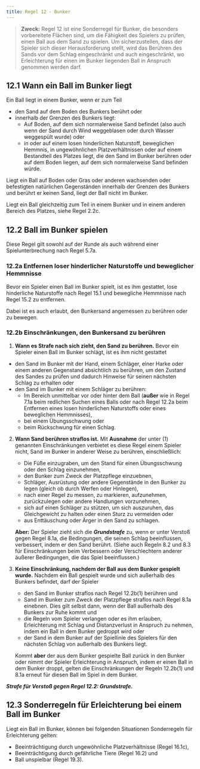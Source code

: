 ```yaml
---
title: Regel 12 - Bunker
---
```


> **Zweck:**
> Regel 12 ist eine Sonderregel für Bunker, die besonders vorbereitete Flächen sind, um die Fähigkeit des Spielers zu prüfen, einen Ball aus dem Sand zu spielen. Um sicherzustellen, dass der Spieler sich dieser Herausforderung stellt, wird das Berühren des Sands vor dem Schlag eingeschränkt und auch eingeschränkt, wo Erleichterung für einen im Bunker liegenden Ball in Anspruch genommen werden darf.

## 12.1 Wann ein Ball im Bunker liegt

Ein Ball liegt in einem Bunker, wenn er zum Teil

- den Sand auf dem Boden des Bunkers berührt oder
- innerhalb der Grenzen des Bunkers liegt:
  - Auf Boden, auf dem sich normalerweise Sand befindet (also auch wenn der Sand durch Wind weggeblasen oder durch Wasser weggespült wurde) oder
  - in oder auf einem losen hinderlichen Naturstoff, beweglichen Hemmnis, in ungewöhnlichen Platzverhältnissen oder auf einem Bestandteil des Platzes liegt, die den Sand im Bunker berühren oder auf dem Boden liegen, auf dem sich normalerweise Sand befinden würde.

Liegt ein Ball auf Boden oder Gras oder anderen wachsenden oder befestigten natürlichen Gegenständen innerhalb der Grenzen des Bunkers und berührt er keinen Sand, liegt der Ball nicht im Bunker.

Liegt ein Ball gleichzeitig zum Teil in einem Bunker und in einem anderen Bereich des Platzes, siehe Regel 2.2c.

## 12.2 Ball im Bunker spielen

Diese Regel gilt sowohl auf der Runde als auch während einer Spielunterbrechung nach Regel 5.7a.

### 12.2a Entfernen loser hinderlicher Naturstoffe und beweglicher Hemmnisse

Bevor ein Spieler einen Ball im Bunker spielt, ist es ihm gestattet, lose hinderliche Naturstoffe nach Regel 15.1 und bewegliche Hemmnisse nach Regel 15.2 zu entfernen.

Dabei ist es auch erlaubt, den Bunkersand angemessen zu berühren oder zu bewegen.

### 12.2b Einschränkungen, den Bunkersand zu berühren

1. **Wann es Strafe nach sich zieht, den Sand zu berühren.** Bevor ein Spieler einen Ball im Bunker schlägt, ist es ihm nicht gestattet

- den Sand im Bunker mit der Hand, einem Schläger, einer Harke oder einem anderen Gegenstand absichtlich zu berühren, um den Zustand des Sandes zu prüfen und dadurch Hinweise für seinen nächsten Schlag zu erhalten oder
- den Sand im Bunker mit einem Schläger zu berühren:
  - Im Bereich unmittelbar vor oder hinter dem Ball (**außer** wie in Regel 7.1a beim redlichen Suchen eines Balls oder nach Regel 12.2a beim Entfernen eines losen hinderlichen Naturstoffs oder eines beweglichen Hemmnisses),
  - bei einem Übungsschwung oder
  - beim Rückschwung für einen Schlag.

2. **Wann Sand berühren straflos ist.** Mit **Ausnahme** der unter (1) genannten Einschränkungen verbietet es diese Regel einem Spieler nicht, Sand im Bunker in anderer Weise zu berühren, einschließlich:

   - Die Füße einzugraben, um den Stand für einen Übungsschwung oder den Schlag einzunehmen,
   - den Bunker zum Zweck der Platzpflege einzuebnen,
   - Schläger, Ausrüstung oder andere Gegenstände in den Bunker zu legen (gleich ob durch Werfen oder Hinlegen),
   - nach einer Regel zu messen, zu markieren, aufzunehmen, zurückzulegen oder andere Handlungen vorzunehmen,
   - sich auf einen Schläger zu stützen, um sich auszuruhen, das Gleichgewicht zu halten oder einen Sturz zu vermeiden oder
   - aus Enttäuschung oder Ärger in den Sand zu schlagen.

   **Aber:** Der Spieler zieht sich die **_Grundstrafe_** zu, wenn er unter Verstoß gegen Regel 8.1a, die Bedingungen, die seinen Schlag beeinflussen, verbessert, indem er den Sand berührt. (Siehe auch Regeln 8.2 und 8.3 für Einschränkungen beim Verbessern oder Verschlechtern anderer äußerer Bedingungen, die das Spiel beeinflussen.)

3. **Keine Einschränkung, nachdem der Ball aus dem Bunker gespielt wurde.** Nachdem ein Ball gespielt wurde und sich außerhalb des Bunkers befindet, darf der Spieler

   - den Sand im Bunker straflos nach Regel 12.2b(1) berühren und
   - Sand im Bunker zum Zweck der Platzpflege straflos nach Regel 8.1a einebnen. Dies gilt selbst dann, wenn der Ball außerhalb des Bunkers zur Ruhe kommt und
   - die Regeln vom Spieler verlangen oder es ihm erlauben, Erleichterung mit Schlag und Distanzverlust in Anspruch zu nehmen, indem ein Ball in dem Bunker gedroppt wird oder
   - der Sand in dem Bunker auf der Spiellinie des Spielers für den nächsten Schlag von außerhalb des Bunkers liegt.

   Kommt **aber** der aus dem Bunker gespielte Ball zurück in den Bunker oder nimmt der Spieler Erleichterung in Anspruch, indem er einen Ball in dem Bunker droppt, gelten die Einschränkungen der Regeln 12.2b(1) und 8.1a erneut für diesen Ball im Spiel in dem Bunker.

**_Strafe für Verstoß gegen Regel 12.2: Grundstrafe._**

## 12.3 Sonderregeln für Erleichterung bei einem Ball im Bunker

Liegt ein Ball im Bunker, können bei folgenden Situationen Sonderregeln für Erleichterung gelten:

- Beeinträchtigung durch ungewöhnliche Platzverhältnisse (Regel 16.1c),
- Beeinträchtigung durch gefährliche Tiere (Regel 16.2) und
- Ball unspielbar (Regel 19.3).
